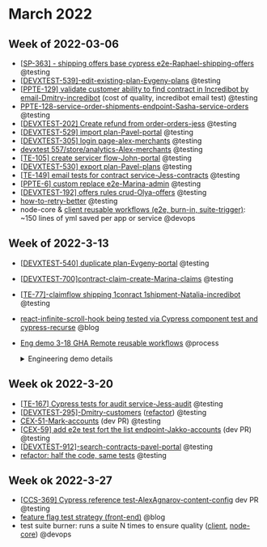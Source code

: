 # March 2022

## Week of 2022-03-06

- [[SP-363\] - shipping offers base cypress e2e-Raphael-shipping-offers](https://github.com/helloextend/node-core/pull/8350#event-6225610133) @testing
- [[DEVXTEST-539\]-edit-existing-plan-Evgeny-plans](https://github.com/helloextend/client/pull/3412) @testing
- [[PPTE-129\] validate customer ability to find contract in Incredibot by email-Dmitry-incredibot](https://github.com/helloextend/node-core/pull/8372)  (cost of quality, incredibot email test) @testing
- [PPTE-128-service-order-shipments-endpoint-Sasha-service-orders](https://github.com/helloextend/node-core/pull/7843#pullrequestreview-900887492) @testing
- [[DEVXTEST-202\] Create refund from order-orders-jess](https://github.com/helloextend/node-core/pull/8227) @testing
- [[DEVXTEST-529\] import plan-Pavel-portal](https://github.com/helloextend/client/pull/3381#event-6189858691) @testing
- [[DEVXTEST-305\] login page-alex-merchants](https://github.com/helloextend/client/pull/3335) @testing
- [devxtest 557/store/analytics-Alex-merchants](https://github.com/helloextend/client/pull/3369) @testing
- [[TE-105\] create servicer flow-John-portal](https://github.com/helloextend/client/pull/3379) @testing
- [[DEVXTEST-530\] export plan-Pavel-plans](https://github.com/helloextend/client/pull/3410) @testing
- [[TE-149\] email tests for contract service-Jess-contracts](https://github.com/helloextend/node-core/pull/8335) @testing
- [[PPTE-6\] custom replace e2e-Marina-admin](https://github.com/helloextend/client/pull/3423) @testing
- [[DEVXTEST-192\] offers rules crud-Olya-offers](https://github.com/helloextend/node-core/pull/8305) @testing
- [how-to-retry-better](https://github.com/helloextend/node-core/pull/8357) @testing
- node-core & [client reusable workflows  (e2e, burn-in, suite-trigger)](https://github.com/helloextend/client/pull/3419): ~150 lines of yml saved per app or service @devops

## Week of 2022-3-13

- [[DEVXTEST-540\] duplicate plan-Evgeny-portal](https://github.com/helloextend/client/pull/3463#event-6248326925) @testing

- [[DEVXTEST-700\]contract-claim-create-Marina-claims](https://github.com/helloextend/node-core/pull/8474) @testing

- [[TE-77\]-claimflow shipping 1conract 1shipment-Natalia-incredibot](https://github.com/helloextend/node-core/pull/8470#event-6253174658) @testing

- [react-infinite-scroll-hook being tested via Cypress component test and cypress-recurse](https://www.youtube.com/watch?v=XwjQdJmXoOY&t=785s) @blog

- [Eng demo 3-18 GHA Remote reusable workflows]() @process
    <details><summary>Engineering demo details</summary>
    
    ### The 3 GitHub Action (GHA) workflows for e2e

    - **regular e2e**: *shifted left, runs on feature branches and deployments* [example](https://github.com/helloextend/node-core/actions/workflows/auth-e2e.yml)
    - **test burn-in**: *make your tests unbreakable* [example](https://github.com/helloextend/node-core/actions/workflows/auth-repeat-title.yml)
    - **trigger jobs**: *poor man's CD, or troubleshoot Service X on Sandbox Y* [example](https://github.com/helloextend/node-core/actions/workflows/auth-trigger-e2e-suite.yml)
    
    ### Save yml duplication between similar entities
    
    - [client reusable workflows (**regular e2e PR**)](https://github.com/helloextend/client/pull/3419): *~150 lines of yml saved per workflow, per app/service*
    - [remote reusable worfklow repo](https://github.com/helloextend/gha-reusable-workflows)
    
    #### Client (5 apps)
    
    - [client repo - yml overview](https://github.com/helloextend/client/tree/main/.github)
    - [client repo - Actions](https://github.com/helloextend/client/actions/workflows/customers-e2e-deployment.yml)
    
    #### Node-core (20 services)
    
    - [node-core repo - file level overview](https://github.com/helloextend/node-core/tree/master/.github/workflows)
    - [node-core repo - Actions](https://github.com/helloextend/node-core/actions/workflows/big-commerce-e2e.yml)
    
    #### Test plugins (6 plugins)
    
    - [cypress-product Actions](https://github.com/helloextend/cypress-product/actions) vs [cypress-claim Actions](https://github.com/helloextend/cypress-claim/actions)
    - [cypress-product yml](https://github.com/helloextend/cypress-product/tree/main/.github/workflows) vs [cypress-claim yml](https://github.com/helloextend/cypress-claim/tree/main/.github/workflows)
    
      
    
    </details>

## Week ok 2022-3-20

- [[TE-167\] Cypress tests for audit service-Jess-audit](https://github.com/helloextend/node-core/pull/8594#event-6277953938) @testing
- [[DEVXTEST-295\]-Dmitry-customers](https://github.com/helloextend/client/pull/3479) ([refactor](https://github.com/helloextend/client/pull/3531)) @testing
- [CEX-51-Mark-accounts](https://github.com/helloextend/node-core/pull/8600) (dev PR) @testing
- [[CEX-59\] add e2e test fort the list endpoint-Jakko-accounts](https://github.com/helloextend/node-core/pull/8602) (dev PR) @testing
- [[DEVXTEST-912\]-search-contracts-pavel-portal](https://github.com/helloextend/client/pull/3538#pullrequestreview-917956480) @testing
- [refactor: half the code, same tests](https://github.com/helloextend/node-core/pull/8581) @testing



## Week ok 2022-3-27

- [[CCS-369\] Cypress reference test-AlexAgnarov-content-config](https://github.com/helloextend/node-core/pull/8796) dev PR @testing
- [feature flag test strategy (front-end)](https://dev.to/muratkeremozcan/effective-test-strategies-for-testing-front-end-applications-using-launchdarkly-feature-flags-and-cypress-part2-testing-2c72) @blog
- test suite burner: runs a suite N times to ensure quality ([client](https://github.com/helloextend/client/pull/3629), [node-core](https://github.com/helloextend/node-core/pull/8852)) @devops